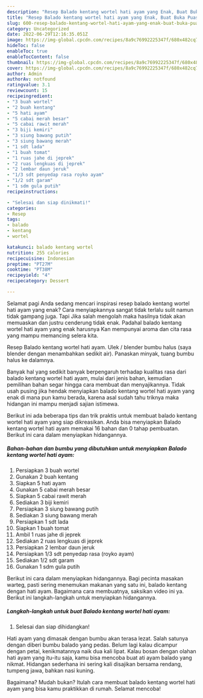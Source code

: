 ```yaml
---
description: "Resep Balado kentang wortel hati ayam yang Enak, Buat Buka Puasa}"
title: "Resep Balado kentang wortel hati ayam yang Enak, Buat Buka Puasa}"
slug: 600-resep-balado-kentang-wortel-hati-ayam-yang-enak-buat-buka-puasa
category: Uncategorized
date: 2022-06-29T12:16:35.051Z
image: https://img-global.cpcdn.com/recipes/8a9c76992225347f/680x482cq70/balado-kentang-wortel-hati-ayam-foto-resep-utama.jpg
hideToc: false
enableToc: true
enableTocContent: false
thumbnail: https://img-global.cpcdn.com/recipes/8a9c76992225347f/680x482cq70/balado-kentang-wortel-hati-ayam-foto-resep-utama.jpg
cover: https://img-global.cpcdn.com/recipes/8a9c76992225347f/680x482cq70/balado-kentang-wortel-hati-ayam-foto-resep-utama.jpg
author: Admin
authorAv: notfound
ratingvalue: 3.1
reviewcount: 15
recipeingredient:
- "3 buah wortel"
- "2 buah kentang"
- "5 hati ayam"
- "5 cabai merah besar"
- "5 cabai rawit merah"
- "3 biji kemiri"
- "3 siung bawang putih"
- "3 siung bawang merah"
- "1 sdt lada"
- "1 buah tomat"
- "1 ruas jahe di jeprek"
- "2 ruas lengkuas di jeprek"
- "2 lembar daun jeruk"
- "1/3 sdt penyedap rasa royko ayam"
- "1/2 sdt garam"
- "1 sdm gula putih"
recipeinstructions:

- "Selesai dan siap dinikmati!"
categories:
- Resep
tags:
- balado
- kentang
- wortel

katakunci: balado kentang wortel 
nutrition: 255 calories
recipecuisine: Indonesian
preptime: "PT27M"
cooktime: "PT38M"
recipeyield: "4"
recipecategory: Dessert

---
```



Selamat pagi Anda sedang mencari inspirasi resep balado kentang wortel hati ayam yang enak? Cara menyiapkannya sangat tidak terlalu sulit namun tidak gampang juga. Tapi Jika salah mengolah maka hasilnya tidak akan memuaskan dan justru cenderung tidak enak. Padahal balado kentang wortel hati ayam yang enak harusnya Kan mempunyai aroma dan cita rasa yang mampu memancing selera kita.


Resep Balado kentang wortel hati ayam. Ulek / blender bumbu halus (saya blender dengan menambahkan sedikit air). Panaskan minyak, tuang bumbu halus ke dalamnya.

Banyak hal yang sedikit banyak berpengaruh terhadap kualitas rasa dari balado kentang wortel hati ayam, mulai dari jenis bahan, kemudian pemilihan bahan segar hingga cara membuat dan menyajikannya. Tidak usah pusing jika hendak menyiapkan balado kentang wortel hati ayam yang enak di mana pun kamu berada, karena asal sudah tahu triknya maka hidangan ini mampu menjadi sajian istimewa.


Berikut ini ada beberapa tips dan trik praktis untuk membuat balado kentang wortel hati ayam yang siap dikreasikan. Anda bisa menyiapkan Balado kentang wortel hati ayam memakai 16 bahan dan 0 tahap pembuatan. Berikut ini cara dalam menyiapkan hidangannya.

<!--inarticleads1-->

##### Bahan-bahan dan bumbu yang dibutuhkan untuk menyiapkan Balado kentang wortel hati ayam:

1. Persiapkan 3 buah wortel
1. Gunakan 2 buah kentang
1. Siapkan 5 hati ayam
1. Gunakan 5 cabai merah besar
1. Siapkan 5 cabai rawit merah
1. Sediakan 3 biji kemiri
1. Persiapkan 3 siung bawang putih
1. Sediakan 3 siung bawang merah
1. Persiapkan 1 sdt lada
1. Siapkan 1 buah tomat
1. Ambil 1 ruas jahe di jeprek
1. Sediakan 2 ruas lengkuas di jeprek
1. Persiapkan 2 lembar daun jeruk
1. Persiapkan 1/3 sdt penyedap rasa (royko ayam)
1. Sediakan 1/2 sdt garam
1. Gunakan 1 sdm gula putih


Berikut ini cara dalam menyiapkan hidangannya. Bagi pecinta masakan warteg, pasti sering menemukan makanan yang satu ini, balado kentang dengan hati ayam. Bagaimana cara membuatnya, saksikan video ini ya. Berikut ini langkah-langkah untuk menyiapkan hidangannya. 

<!--inarticleads2-->

##### Langkah-langkah untuk buat Balado kentang wortel hati ayam:


1. Selesai dan siap dihidangkan!

Hati ayam yang dimasak dengan bumbu akan terasa lezat. Salah satunya dengan diberi bumbu balado yang pedas. Belum lagi kalau dicampur dengan petai, kenikmatannya naik dua kali lipat. Kalau bosan dengan olahan hati ayam yang itu-itu saja, kamu bisa mencoba buat ati ayam balado yang nikmat. Hidangan sederhana ini sering kali disajikan bersama rendang, tumpeng jawa, bahkan nasi kuning. 

Bagaimana? Mudah bukan? Itulah cara membuat balado kentang wortel hati ayam yang bisa kamu praktikkan di rumah. Selamat mencoba!
